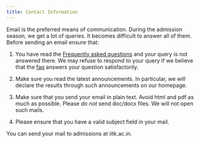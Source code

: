 ```yaml
---
title: Contact Information
---
```


Email is the preferred means of communication. During the admission
season, we get a lot of queries. It becomes difficult to answer all of
them. Before sending an email ensure that:

1. You have read the [Frequently asked questions][faq] and your query
   is not answered there. We may refuse to respond to your query if we
   believe that the [faq] answers your question satisfactorily.

2. Make sure you read the latest announcements. In particular, we will
   declare the results through such announcements on our homepage.

3. Make sure that you send your email in plain text. Avoid html and
   pdf as much as possible. Please *do not* send doc/docx files. We
   will not open such mails.

4. Please ensure that you have a valid subject field in your mail.

You can send your mail to admissions at iitk.ac.in.

[faq]: </faq.html> "Frequently asked questions"
